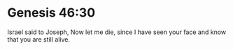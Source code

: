 # Genesis 46:30

Israel said to Joseph, Now let me die, since I have seen your face and know that you are still alive.
